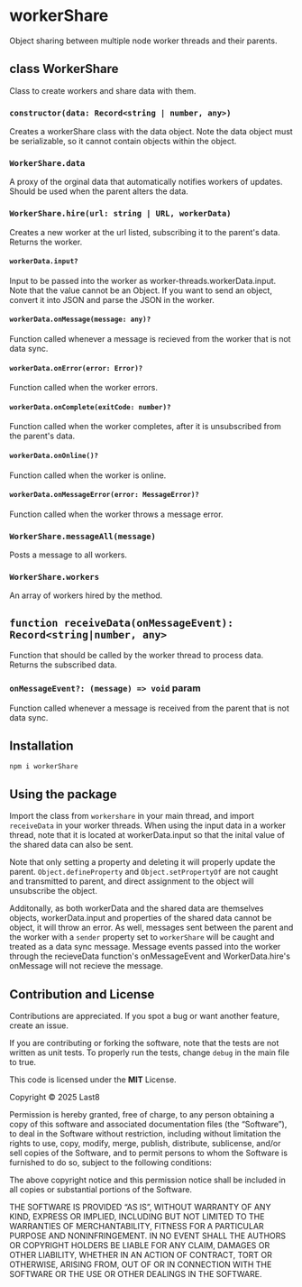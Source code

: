 # workerShare
Object sharing between multiple node worker threads and their parents.

## class WorkerShare
Class to create workers and share data with them.
### `constructor(data: Record<string | number, any>)`
Creates a workerShare class with the data object. Note the data object must be serializable, so it cannot contain objects within the object.
### `WorkerShare.data`
A proxy of the orginal data that automatically notifies workers of updates. Should be used when the parent alters the data.
### `WorkerShare.hire(url: string | URL, workerData)`
Creates a new worker at the url listed, subscribing it to the parent's data. Returns the worker.
#### `workerData.input?`
Input to be passed into the worker as worker-threads.workerData.input. Note that the value cannot be an Object. If you want to send an object, convert it into JSON and parse the JSON in the worker.
#### `workerData.onMessage(message: any)?`
Function called whenever a message is recieved from the worker that is not data sync.
#### `workerData.onError(error: Error)?`
Function called when the worker errors.
#### `workerData.onComplete(exitCode: number)?`
Function called when the worker completes, after it is unsubscribed from the parent's data.
#### `workerData.onOnline()?`
Function called when the worker is online.
#### `workerData.onMessageError(error: MessageError)?`
Function called when the worker throws a message error.
### `WorkerShare.messageAll(message)`
Posts a message to all workers.
### `WorkerShare.workers`
An array of workers hired by the method.

## `function receiveData(onMessageEvent): Record<string|number, any>`
Function that should be called by the worker thread to process data. Returns the subscribed data. 
### `onMessageEvent?: (message) => void` param
Function called whenever a message is received from the parent that is not data sync.

## Installation
`npm i workerShare`

## Using the package
Import the class from `workershare` in your main thread, and import `receiveData` in your worker threads. When using the input data in a worker thread, note that it is located at workerData.input so that the inital value of the shared data can also be sent.

Note that only setting a property and deleting it will properly update the parent. `Object.defineProperty` and `Object.setPropertyOf` are not caught and transmitted to parent, and direct assignment to the object will unsubscribe the object.

Additonally, as both workerData and the shared data are themselves objects, workerData.input and properties of the shared data cannot be object, it will throw an error. As well, messages sent between the parent and the worker with a `sender` property set to `workerShare` will be caught and treated as a data sync message. Message events passed into the worker through the recieveData function's onMessageEvent and WorkerData.hire's onMessage will not recieve the message.


## Contribution and License
Contributions are appreciated. If you spot a bug or want another feature, create an issue.

If you are contributing or forking the software, note that the tests are not written as unit tests. To properly run the tests, change `debug` in the main file to true. 

This code is licensed under the __MIT__ License.

Copyright © 2025 Last8

Permission is hereby granted, free of charge, to any person obtaining a copy of this software and associated documentation files (the “Software”), to deal in the Software without restriction, including without limitation the rights to use, copy, modify, merge, publish, distribute, sublicense, and/or sell copies of the Software, and to permit persons to whom the Software is furnished to do so, subject to the following conditions:

The above copyright notice and this permission notice shall be included in all copies or substantial portions of the Software.

THE SOFTWARE IS PROVIDED “AS IS”, WITHOUT WARRANTY OF ANY KIND, EXPRESS OR IMPLIED, INCLUDING BUT NOT LIMITED TO THE WARRANTIES OF MERCHANTABILITY, FITNESS FOR A PARTICULAR PURPOSE AND NONINFRINGEMENT. IN NO EVENT SHALL THE AUTHORS OR COPYRIGHT HOLDERS BE LIABLE FOR ANY CLAIM, DAMAGES OR OTHER LIABILITY, WHETHER IN AN ACTION OF CONTRACT, TORT OR OTHERWISE, ARISING FROM, OUT OF OR IN CONNECTION WITH THE SOFTWARE OR THE USE OR OTHER DEALINGS IN THE SOFTWARE.
